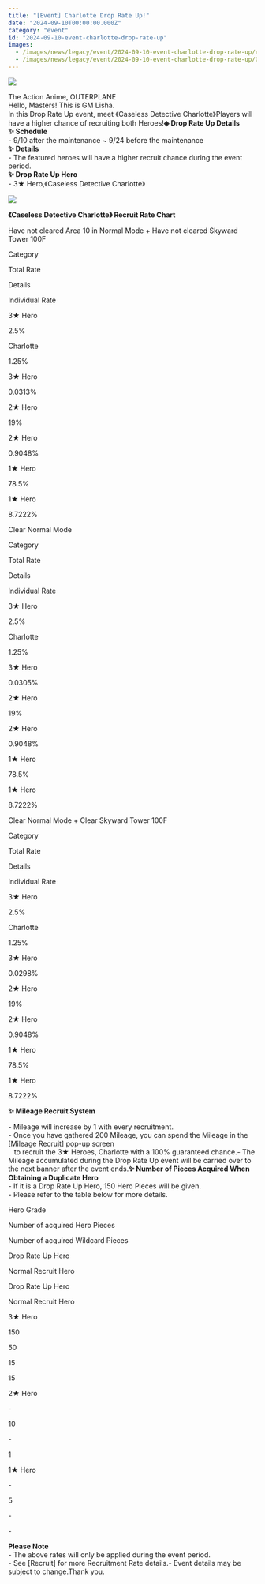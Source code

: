 ```yaml
---
title: "[Event] Charlotte Drop Rate Up!"
date: "2024-09-10T00:00:00.000Z"
category: "event"
id: "2024-09-10-event-charlotte-drop-rate-up"
images:
  - /images/news/legacy/event/2024-09-10-event-charlotte-drop-rate-up/e10142f4a3ed4affb904a1f11272d114.webp
  - /images/news/legacy/event/2024-09-10-event-charlotte-drop-rate-up/0a5c27e77d23458fa61fedf5d8b6d9c6.webp
---
```


![](/images/news/legacy/event/2024-09-10-event-charlotte-drop-rate-up/e10142f4a3ed4affb904a1f11272d114.webp)  
  

The Action Anime, OUTERPLANE  
Hello, Masters! This is GM Lisha.  
In this Drop Rate Up event, meet 《Caseless Detective Charlotte》Players will have a higher chance of recruiting both Heroes!**◈ Drop Rate Up Details**  
**✨ Schedule**  
\- 9/10 after the maintenance ~ 9/24 before the maintenance  
**✨ Details**  
\- The featured heroes will have a higher recruit chance during the event period.  
**✨ Drop Rate Up Hero**  
\- 3★ Hero,《Caseless Detective Charlotte》

![](/images/news/legacy/event/2024-09-10-event-charlotte-drop-rate-up/0a5c27e77d23458fa61fedf5d8b6d9c6.webp)  

**《Caseless Detective Charlotte》 Recruit Rate Chart**

Have not cleared Area 10 in Normal Mode + Have not cleared Skyward Tower 100F 

Category

Total Rate

Details

Individual Rate

3★ Hero

2.5%

Charlotte

1.25%

3★ Hero

0.0313%

2★ Hero

19%

2★ Hero

0.9048%

1★ Hero

78.5%

1★ Hero

8.7222%

Clear Normal Mode 

Category

Total Rate

Details

Individual Rate

3★ Hero

2.5%

Charlotte

1.25%

3★ Hero

0.0305%

2★ Hero

19%

2★ Hero

0.9048%

1★ Hero

78.5%

1★ Hero

8.7222%

  
Clear Normal Mode + Clear Skyward Tower 100F 

Category

Total Rate

Details

Individual Rate

3★ Hero

2.5%

Charlotte

1.25%

3★ Hero

0.0298%

2★ Hero

19%

2★ Hero

0.9048%

1★ Hero

78.5%

1★ Hero

8.7222%

**✨ Mileage Recruit System**

\- Mileage will increase by 1 with every recruitment.  
\- Once you have gathered 200 Mileage, you can spend the Mileage in the \[Mileage Recruit\] pop-up screen  
   to recruit the 3★ Heroes, Charlotte with a 100% guaranteed chance.- The Mileage accumulated during the Drop Rate Up event will be carried over to the next banner after the event ends.**✨ Number of Pieces Acquired When Obtaining a Duplicate Hero**  
\- If it is a Drop Rate Up Hero, 150 Hero Pieces will be given.  
\- Please refer to the table below for more details. 

Hero Grade

Number of acquired Hero Pieces

Number of acquired Wildcard Pieces

Drop Rate Up Hero

Normal Recruit Hero

Drop Rate Up Hero

Normal Recruit Hero

3★ Hero

150

50

15

15

2★ Hero

\-

10

\-

1

1★ Hero

\-

5

\-

\-

**Please Note**  
\- The above rates will only be applied during the event period.  
\- See \[Recruit\] for more Recruitment Rate details.- Event details may be subject to change.Thank you.
